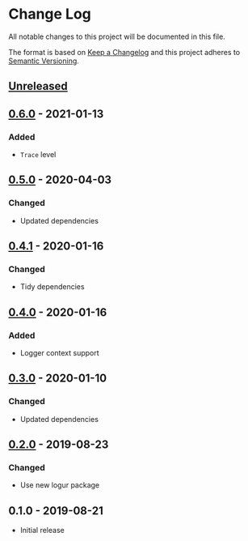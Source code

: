 # Change Log


All notable changes to this project will be documented in this file.

The format is based on [Keep a Changelog](http://keepachangelog.com/en/1.0.0/)
and this project adheres to [Semantic Versioning](http://semver.org/spec/v2.0.0.html).


## [Unreleased]


## [0.6.0] - 2021-01-13

### Added

- `Trace` level


## [0.5.0] - 2020-04-03

### Changed

- Updated dependencies


## [0.4.1] - 2020-01-16

### Changed

- Tidy dependencies


## [0.4.0] - 2020-01-16

### Added

- Logger context support


## [0.3.0] - 2020-01-10

### Changed

- Updated dependencies


## [0.2.0] - 2019-08-23

### Changed

- Use new logur package


## 0.1.0 - 2019-08-21

- Initial release


[Unreleased]: https://github.com/logur/adapter-zerolog/compare/v0.6.0...HEAD
[0.6.0]: https://github.com/logur/adapter-zerolog/compare/v0.5.0...v0.6.0
[0.5.0]: https://github.com/logur/adapter-zerolog/compare/v0.4.1...v0.5.0
[0.4.1]: https://github.com/logur/adapter-zerolog/compare/v0.4.0...v0.4.1
[0.4.0]: https://github.com/logur/adapter-zerolog/compare/v0.3.0...v0.4.0
[0.3.0]: https://github.com/logur/adapter-zerolog/compare/v0.2.0...v0.3.0
[0.2.0]: https://github.com/logur/adapter-zerolog/compare/v0.1.0...v0.2.0

